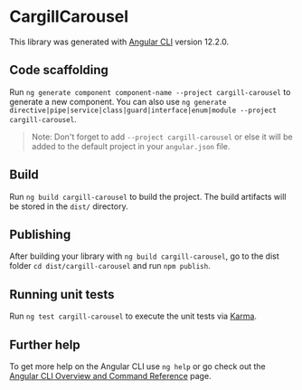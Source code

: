 # CargillCarousel

This library was generated with [Angular CLI](https://github.com/angular/angular-cli) version 12.2.0.

## Code scaffolding

Run `ng generate component component-name --project cargill-carousel` to generate a new component. You can also use `ng generate directive|pipe|service|class|guard|interface|enum|module --project cargill-carousel`.
> Note: Don't forget to add `--project cargill-carousel` or else it will be added to the default project in your `angular.json` file. 

## Build

Run `ng build cargill-carousel` to build the project. The build artifacts will be stored in the `dist/` directory.

## Publishing

After building your library with `ng build cargill-carousel`, go to the dist folder `cd dist/cargill-carousel` and run `npm publish`.

## Running unit tests

Run `ng test cargill-carousel` to execute the unit tests via [Karma](https://karma-runner.github.io).

## Further help

To get more help on the Angular CLI use `ng help` or go check out the [Angular CLI Overview and Command Reference](https://angular.io/cli) page.
